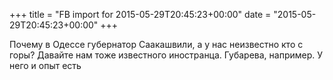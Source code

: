 +++
title = "FB import for 2015-05-29T20:45:23+00:00"
date = "2015-05-29T20:45:23+00:00"
+++

Почему в Одессе губернатор Саакашвили, а у нас неизвестно кто с горы? Давайте нам тоже известного иностранца. Губарева, например. У него и опыт есть


